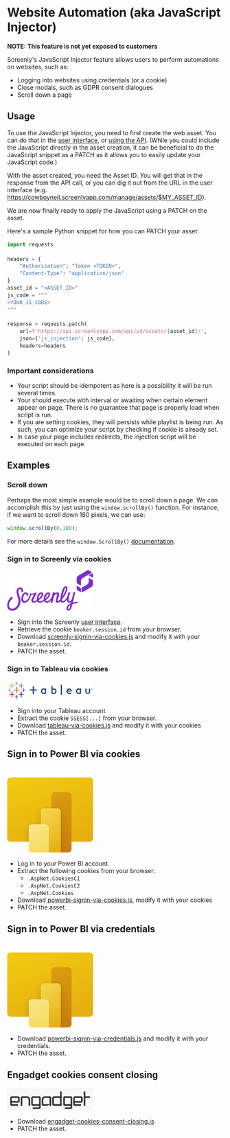 # Website Automation (aka JavaScript Injector)

**NOTE: This feature is not yet exposed to customers**

Screenly's JavaScript Injector feature allows users to perform automations on websites, such as:

* Logging into websites using credentials (or a cookie)
* Close modals, such as GDPR consent dialogues
* Scroll down a page

## Usage

To use the JavaScript Injector, you need to first create the web asset. You can do that in the [user interface](https://login.screenlyapp.com), or [using the API](https://developer.screenlyapp.com/#operation/assets_create). (While you could include the JavaScript directly in the asset creation, it can be beneficial to do the JavaScript snippet as a PATCH as it allows you to easily update your JavaScript code.)

With the asset created, you need the Asset ID. You will get that in the response from the API call, or you can dig it out from the URL in the user interface (e.g. https://cowboyneil.screenlyapp.com/manage/assets/$MY_ASSET_ID).

We are now finally ready to apply the JavaScript using a PATCH on the asset.

Here's a sample Python snippet for how you can PATCH your asset:

```python
import requests

headers = {
    "Authorization": "Token <TOKEN>",
    "Content-Type": "application/json"
}
asset_id = "<ASSET_ID>"
js_code = """
<YOUR_JS_CODE>
"""

response = requests.patch(
    url=f'https://api.screenlyapp.com/api/v3/assets/{asset_id}/',
    json={'js_injection': js_code},
    headers=headers
)
```

### Important considerations

* Your script should be idempotent as here is a possibility it will be run several times.
* Your should execute with interval or awaiting when certain element appear on page. There is no guarantee that page is properly load when script is run.
* If you are setting cookies, they will persists while playlist is being run. As such, you can optimize your script by checking if cookie is already set.
* In case your page includes redirects, the injection script will be executed on each page.


## Examples


### Scroll down

Perhaps the most simple example would be to scroll down a page. We can accomplish this by just using the `window.scrollBy()` function. For instance, if we want to scroll down 180 pixels, we can use:

```javascript
window.scrollBy(0,180);
```

For more details see the `window.ScrollBy()` [documentation](https://developer.mozilla.org/en-US/docs/Web/API/Window/scrollBy).


### Sign in to Screenly via cookies

<img src="../images/screenly-logo.png" alt="Screenly logo" width="200"/>

* Sign into the Screenly [user interface](https://login.screenlyapp.com).
* Retrieve the cookie `beaker.session.id` from your browser.
* Download [screenly-signin-via-cookies.js](https://github.com/Screenly/playground/tree/master/javascript-injectors/screenly-signin-via-cookies.js) and modify it with your `beaker.session.id`.
* PATCH the asset.


### Sign in to Tableau via cookies

<img src="../images/tableau-logo.png" alt="Tableau logo" width="200"/>

* Sign into your Tableau account.
* Extract the cookie `SSESS[...]` from your browser.
* Download [tableau-via-cookies.js](https://github.com/Screenly/playground/tree/master/javascript-injectors/tableau-via-cookies.js) and modify it with your cookies
* PATCH the asset.


## Sign in to Power BI via cookies

<img src="../images/powerbi-logo.png" alt="Power BI logo" width="200"/>

* Log in to your Power BI account.
* Extract the following cookies from your browser:
  * `.AspNet.CookiesC1`
  * `.AspNet.CookiesC2`
  * `.AspNet.Cookies`
* Download [powerbi-signin-via-cookies.js](https://github.com/Screenly/playground/tree/master/javascript-injectors/powerbi-signin-via-cookies.js), modify it with your cookies
* PATCH the asset.

## Sign in to Power BI via credentials

<img src="../images/powerbi-logo.png" alt="Power BI logo" width="200"/>

* Download [powerbi-signin-via-credentials.js](https://github.com/Screenly/playground/tree/master/javascript-injectors/powerbi-signin-via-credentials.js) and modify it with your credentials.
* PATCH the asset.


## Engadget cookies consent closing

<img src="../images/engadget-logo.png" alt="Engadget logo" width="200"/>

* Download [engadget-cookies-consent-closing.js](https://github.com/Screenly/playground/tree/master/javascript-injectors/engadget-cookies-consent-closing.js)
* PATCH the asset.
